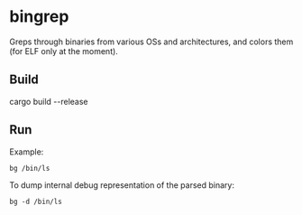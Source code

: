 # bingrep

Greps through binaries from various OSs and architectures, and colors them (for ELF only at the moment).

## Build

cargo build --release

## Run

Example:

```
bg /bin/ls
```

To dump internal debug representation of the parsed binary:

```
bg -d /bin/ls
```
